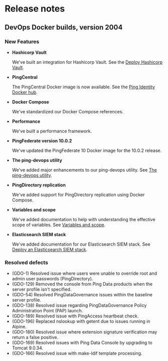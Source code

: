 # Release notes
## DevOps Docker builds, version 2004

### New Features

- **Hashicorp Vault**

  We've built an integration for Hashicorp Vault. See the [Deploy Hashicorp Vault](../deployment/deployVault.md).

- **PingCentral**

  The PingCentral Docker image is now available. See the [Ping Identity Docker hub](https://hub.docker.com/r/pingidentity/pingcentral).

- **Docker Compose**

  We've standardized our Docker Compose references.

- **Performance**

  We've built a performance framework.

- **PingFederate version 10.0.2**

  We've updated the PingFederate 10 Docker image for the 10.0.2 release.

- **The ping-devops utility**

  We've added major enhancements to our ping-devops utility. See [The ping-devops utility](https://pingidentity-devops.gitbook.io/devops/devopsutils/pingdevopsutil).

- **PingDirectory replication**

  We've added support for PingDirectory replication using Docker Compose.

- **Variables and scope**

  We've added documentation to help with understanding the effective scope of variables. See [Variables and scope](https://pingidentity-devops.gitbook.io/devops/config/variablescoping).

- **Elasticsearch SIEM stack**

  We've added documentation for our Elasticsearch SIEM stack. See [Deploy an Elasticsearch SIEM stack](https://pingidentity-devops.gitbook.io/devops/deploy/deploycompose/deploysiemstack).

### Resolved defects

- (GDO-1) Resolved issue where users were unable to override root and admin user passwords (PingDirectory).
- (GDO-129) Removed the console from Ping Data products when the server profile isn't specified.
- (GDO-54) Resolved PingDataGovernance issues within the baseline server profile.
- (GDO-138) Resolved issue regarding PingDataGovernance Policy Administration Point (PAP) launch.
- (GDO-189) Resolved issue with PingAccess heartbeat check.
- (GDO-196) Replaced nslookup with getent due to issues running in Alpine.
- (GDO-180) Resolved issue where extension signature verification may return a false positive.
- (GDO-169) Resolved issues with Ping Data Console by upgrading to Tomcat 9.0.34.
- (GDO-166) Resolved issue with make-ldif template processing.
